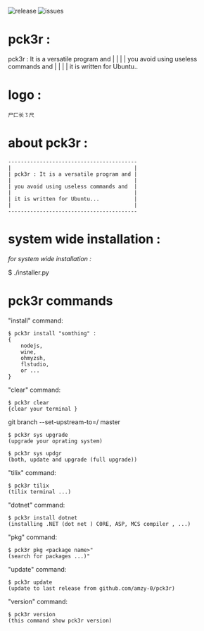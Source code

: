 
![release](https://img.shields.io/badge/release-0.3-blue) ![issues](https://img.shields.io/github/issues/amzy-0/pck3r)
![]()
![]()
![]()
# pck3r :
pck3r : It is a versatile program and |
    |                                       |
    | you avoid using useless commands and  |
    |                                       |
    | it is written for Ubuntu..
# logo :

    尸⼕长㇌尺


# about pck3r :

    -----------------------------------------
    |                                       |
    | pck3r : It is a versatile program and |
    |                                       |
    | you avoid using useless commands and  |
    |                                       |
    | it is written for Ubuntu...           |
    |                                       |
    -----------------------------------------





# system wide installation :


*for system wide installation :*


$ ./installer.py




# pck3r commands

"install" command:

    $ pck3r install "somthing" :
    {
        nodejs,
        wine,
        ohmyzsh,
        flstudio,
        or ...
    }
    
"clear" command:

    $ pck3r clear
    {clear your terminal }
git branch --set-upstream-to=<remote>/<branch> master

    $ pck3r sys upgrade
    (upgrade your oprating system)

    $ pck3r sys updgr
    (both, update and upgrade (full upgrade))


"tilix" command:


    $ pck3r tilix
    (tilix terminal ...)


"dotnet" command:

    $ pck3r install dotnet
    (installing .NET (dot net ) C0RE, ASP, MCS compiler , ...)    


"pkg" command:


    $ pck3r pkg <package name>"
    (search for packages ...)"


"update" command:


    $ pck3r update
    (update to last release from github.com/amzy-0/pck3r)



"version" command:


    $ pck3r version
    (this command show pck3r version)


